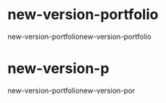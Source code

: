 # new-version-portfolio
new-version-portfolionew-version-portfolio
# new-version-p
new-version-portfolionew-version-por

